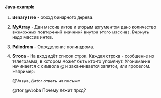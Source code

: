 #### Java-example
1. **BenaryTree** - обход бинарного дерева.

2. **MyArray** - Дан массив интов и вторым аргументом дано количество возможных повторений значений внутри этого массива.
   Вернуть надо массив интов.
   
3. **Palindrom** - Определение полиндрома.

4. **Stroca** - На вход идёт список строк. Каждая строка - сообщение из телеграмма, в котором может быть кто-то упомянут.
   Упонимание начинается с символа @ и заканчивается запятой, или пробелом. Например:

    @Vasya, @rtor ответь на письмо
    
    @rtor @vkoba Почему лежит прод?
